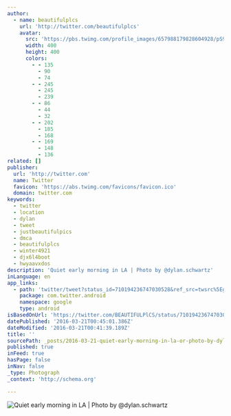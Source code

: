 ```yaml
---
author:
  - name: beautifulplcs
    url: 'http://twitter.com/beautifulplcs'
    avatar:
      src: 'https://pbs.twimg.com/profile_images/657988179828604928/pS97oW_f_400x400.jpg'
      width: 400
      height: 400
      colors:
        - - 135
          - 90
          - 74
        - - 245
          - 245
          - 239
        - - 86
          - 44
          - 32
        - - 202
          - 185
          - 168
        - - 169
          - 148
          - 136
related: []
publisher:
  url: 'http://twitter.com'
  name: Twitter
  favicon: 'https://abs.twimg.com/favicons/favicon.ico'
  domain: twitter.com
keywords:
  - twitter
  - location
  - dylan
  - tweet
  - justbeautifulpics
  - dmca
  - beautifulplcs
  - winter4921
  - djx6l4boot
  - hwyaavxdos
description: 'Quiet early morning in LA | Photo by @dylan.schwartz'
inLanguage: en
app_links:
  - path: 'twitter/tweet?status_id=710194236747030528&ref_src=twsrc%5Egoogle%7Ctwcamp%5Eandroidseo%7Ctwgr%5Estatus%7Ctwterm%5E710194236747030528'
    package: com.twitter.android
    namespace: google
    type: android
isBasedOnUrl: 'https://twitter.com/BEAUTIFULPlCS/status/710194236747030528?lang=en-gb'
datePublished: '2016-03-21T00:45:01.386Z'
dateModified: '2016-03-21T00:41:39.189Z'
title: ''
sourcePath: _posts/2016-03-21-quiet-early-morning-in-la-or-photo-by-dylanschwartz.md
published: true
inFeed: true
hasPage: false
inNav: false
_type: Photograph
_context: 'http://schema.org'

---
```

![Quiet early morning in LA | Photo by @dylan.schwartz](https://pbs.twimg.com/media/Cdsd5RKUsAAcPsG.jpg:large)